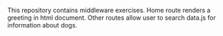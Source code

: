 This repository contains middleware exercises. Home route renders a greeting in html document.
Other routes allow user to search data.js for information about dogs.